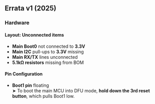 ## Errata v1 (2025)

### Hardware

#### Layout: Unconnected items
- **Main Boot0** not connected to **3.3V**
- **Main I2C** pull-ups to **3.3V** missing
- **Main RX/TX** lines unconnected
- **5.1kΩ resistors** missing from BOM

#### Pin Configuration
- **Boot1 pin** floating  
  ➤ To boot the main MCU into DFU mode, **hold down the 3rd reset button**, which pulls Boot1 low.
